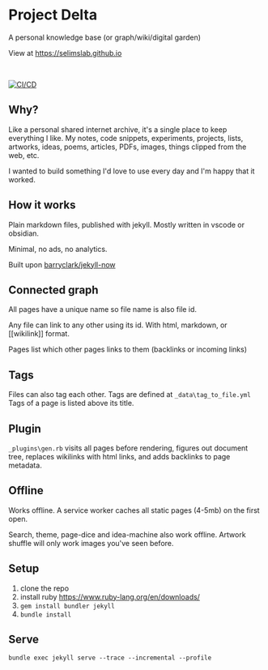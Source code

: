 #  Project Delta

A personal knowledge base (or graph/wiki/digital garden)

View at <https://selimslab.github.io>

<br>

[![CI/CD](https://github.com/selimslab/selimslab.github.io/actions/workflows/pages.yml/badge.svg)](https://github.com/selimslab/selimslab.github.io/actions/workflows/pages.yml)


## Why?

Like a personal shared internet archive, it's a single place to keep everything I like. My notes, code snippets, experiments, projects, lists, artworks, ideas, poems, articles, PDFs, images, things clipped from the web, etc.

I wanted to build something I'd love to use every day and I'm happy that it worked. 


## How it works 

Plain markdown files, published with jekyll. Mostly written in vscode or obsidian. 

Minimal, no ads, no analytics. 

Built upon [barryclark/jekyll-now](https://github.com/barryclark/jekyll-now)

## Connected graph  

All pages have a unique name so file name is also file id.

Any file can link to any other using its id. With html, markdown, or [[wikilink]] format.

Pages list which other pages links to them (backlinks or incoming links)

## Tags 
Files can also tag each other. Tags are defined at `_data\tag_to_file.yml` 
Tags of a page is listed above its title. 

## Plugin 
`_plugins\gen.rb` visits all pages before rendering, figures out document tree, replaces wikilinks with html links, and adds backlinks to page metadata. 

## Offline 

Works offline. A service worker caches all static pages (4-5mb) on the first open. 

Search, theme, page-dice and idea-machine also work offline. Artwork shuffle will only work images you've seen before.  

## Setup

1. clone the repo
3. install ruby <https://www.ruby-lang.org/en/downloads/>
4. `gem install bundler jekyll`
5. `bundle install`

## Serve
```
bundle exec jekyll serve --trace --incremental --profile
```